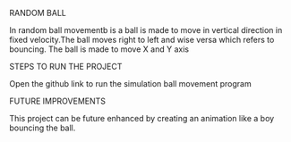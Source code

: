 RANDOM BALL

In random ball movementb is a ball is made to move in vertical direction in fixed velocity.The ball moves right to left and wise versa which refers to bouncing. The ball is made to move X and Y axis

STEPS TO RUN THE PROJECT

Open the github link to run the simulation ball movement program

FUTURE IMPROVEMENTS

This project can be future enhanced by creating an animation like a boy bouncing the ball.
